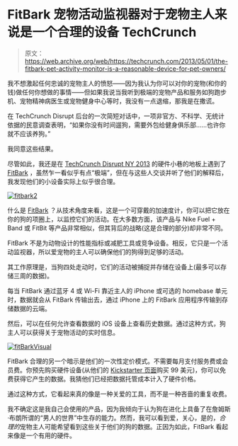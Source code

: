 # FitBark 宠物活动监视器对于宠物主人来说是一个合理的设备 TechCrunch

> 原文：<https://web.archive.org/web/https://techcrunch.com/2013/05/01/the-fitbark-pet-activity-monitor-is-a-reasonable-device-for-pet-owners/>

我不想激起任何忠诚的宠物主人的愤怒——因为我认为你可以对你的宠物(和你的钱)做任何你想做的事情——但如果我说当我听到极端的宠物产品和服务如狗跑步机、宠物精神病医生或宠物健身中心等时，我没有一点退缩，那我是在撒谎。

在 TechCrunch Disrupt 后台的一次简短对话中，一项非官方、不科学、无统计依据的民意调查表明，“如果你没有时间遛狗，需要外包给健身俱乐部……也许你就不应该养狗。”

我同意这些结果。

尽管如此，我还是在 [TechCrunch Disrupt NY 2013](https://web.archive.org/web/20221208100909/https://beta.techcrunch.com/events/disrupt-ny-2013/) 的硬件小巷的地板上遇到了 [FitBark](https://web.archive.org/web/20221208100909/http://www.fitbark.com/) ，虽然乍一看似乎有点“极端”，但在与这些人交谈并听了他们的解释后，我发现他们的小设备实际上似乎很合理。

[![fitbark2](img/e029c41f18735e88cf940f3cdef62fd4.png)](https://web.archive.org/web/20221208100909/https://beta.techcrunch.com/2013/05/01/the-fitbark-pet-activity-monitor-is-a-reasonable-device-for-pet-owners/fitbark2/)

什么是 [FitBark](https://web.archive.org/web/20221208100909/http://www.fitbark.com/) ？从技术角度来看，这是一个可穿戴的加速度计，你可以把它放在你的狗的项圈上，以监控它们的活动。在大多数方面，该产品与 Nike Fuel + Band 或 FitBit 等产品非常相似，但其背后的战略(这是合理的部分)却非常不同。

FitBark 不是为动物设计的性能指标或减肥工具或竞争设备。相反，它只是一个活动监视器，所以爱宠物的主人可以确保他们的狗得到足够的活动。

其工作原理是，当狗四处走动时，它们的活动被捕捉并存储在设备上(最多可以存储三周的数据)。

每当 FitBark 通过蓝牙 4 或 Wi-Fi 靠近主人的 iPhone 或可选的 homebase 单元时，数据就会从 FitBark 传输出去，通过 iPhone 上的 FitBark 应用程序传输到存储数据的云端。

然后，可以在任何允许查看数据的 iOS 设备上查看历史数据。通过这种方式，狗主人可以获得关于宠物活动的实时信息。

[![fitBarkVisual](img/373c4332e31d2fee04b68a76a17c658d.png)](https://web.archive.org/web/20221208100909/https://beta.techcrunch.com/2013/05/01/the-fitbark-pet-activity-monitor-is-a-reasonable-device-for-pet-owners/fitbarkvisual/)

FitBark 合理的另一个暗示是他们的一次性定价模式。不需要每月支付服务费或会员费。你预先购买硬件设备(从他们的 [Kickstarter 页面](https://web.archive.org/web/20221208100909/http://www.kickstarter.com/projects/fitbark/fitbark-wearable-tech-for-your-dog)购买 99 美元)，你可以免费获得它产生的数据。我猜他们已经把数据托管成本计入了硬件价格。

通过这种方式，它看起来真的像是一种关爱的工具，而不是一种吝啬的重复收费。

我不确定这是我自己会使用的产品，因为我倾向于认为狗在进化上具备了在詹姆斯·布朗所谓的“男人的世界”中生存的能力。然而，我可以看到爱，关心，是的，*合理的*宠物主人可能希望看到这些关于他们的狗的数据。正因为如此，FitBark 看起来像是一个有用的硬件。